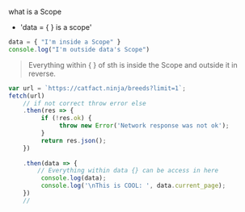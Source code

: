 what is a Scope
+ 'data = { } is a scope'
```js
data = { "I'm inside a Scope" }
console.log("I'm outside data's Scope")
```
> Everything within { } of sth is inside the Scope and outside it in reverse. 

```js
var url = `https://catfact.ninja/breeds?limit=1`;
fetch(url)
	// if not correct throw error else
	.then(res => {
		 if (!res.ok) {
			  throw new Error('Network response was not ok');
		 }
		 return res.json();
	})
	
	.then(data => { 
		// Everything within data {} can be access in here  
		 console.log(data);
		 console.log('\nThis is COOL: ', data.current_page);
	}) 
	// 
```